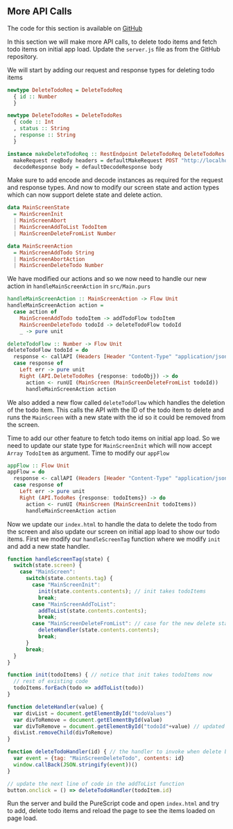 ## More API Calls

The code for this section is available on [GitHub](https://github.com/iAmMrinal0/prestoByExample/releases/tag/v0.8)

In this section we will make more API calls, to delete todo items and fetch todo items on initial app load. Update the `server.js` file as from the GitHub repository.

We will start by adding our request and response types for deleting todo items

```haskell
newtype DeleteTodoReq = DeleteTodoReq
  { id :: Number
  }

newtype DeleteTodoRes = DeleteTodoRes
  { code :: Int
  , status :: String
  , response :: String
  }

instance makeDeleteTodoReq :: RestEndpoint DeleteTodoReq DeleteTodoRes where
  makeRequest reqBody headers = defaultMakeRequest POST "http://localhost:3000/delete" headers reqBody
  decodeResponse body = defaultDecodeResponse body
```

Make sure to add encode and decode instances as required for the request and response types. And now to modify our screen state and action types which can now support delete state and delete action.

```haskell
data MainScreenState
  = MainScreenInit
  | MainScreenAbort
  | MainScreenAddToList TodoItem
  | MainScreenDeleteFromList Number

data MainScreenAction
  = MainScreenAddTodo String
  | MainScreenAbortAction
  | MainScreenDeleteTodo Number
```

We have modified our actions and so we now need to handle our new action in `handleMainScreenAction` in `src/Main.purs`

```haskell
handleMainScreenAction :: MainScreenAction -> Flow Unit
handleMainScreenAction action =
  case action of
    MainScreenAddTodo todoItem -> addTodoFlow todoItem
    MainScreenDeleteTodo todoId -> deleteTodoFlow todoId
    _ -> pure unit

deleteTodoFlow :: Number -> Flow Unit
deleteTodoFlow todoId = do
  response <- callAPI (Headers [Header "Content-Type" "application/json"]) (API.DeleteTodoReq {id: todoId})
  case response of
    Left err -> pure unit
    Right (API.DeleteTodoRes {response: todoObj}) -> do
      action <- runUI (MainScreen (MainScreenDeleteFromList todoId))
      handleMainScreenAction action
```

We also added a new flow called `deleteTodoFlow` which handles the deletion of the todo item. This calls the API with the ID of the todo item to delete and runs the `MainScreen` with a new state with the id so it could be removed from the screen.

Time to add our other feature to fetch todo items on initial app load. So we need to update our state type for `MainScreenInit` which will now accept `Array TodoItem` as argument. Time to modify our `appFlow`

```haskell
appFlow :: Flow Unit
appFlow = do
  response <- callAPI (Headers [Header "Content-Type" "application/json"]) API.TodoReq
  case response of
    Left err -> pure unit
    Right (API.TodoRes {response: todoItems}) -> do
      action <- runUI (MainScreen (MainScreenInit todoItems))
      handleMainScreenAction action
```

Now we update our `index.html` to handle the data to delete the todo from the screen and also update our screen on initial app load to show our todo items. First we modify our `handleScreenTag` function where we modify `init` and add a new state handler.

```js
function handleScreenTag(state) {
  switch(state.screen) {
    case "MainScreen":
      switch(state.contents.tag) {
        case "MainScreenInit":
          init(state.contents.contents); // init takes todoItems
          break;
        case "MainScreenAddToList":
          addToList(state.contents.contents);
          break;
        case "MainScreenDeleteFromList": // case for the new delete state
          deleteHandler(state.contents.contents);
          break;
      }
      break;
  }
}

function init(todoItems) { // notice that init takes todoItems now
  // rest of existing code
  todoItems.forEach(todo => addToList(todo))
}

function deleteHandler(value) {
  var divList = document.getElementById("todoValues")
  var divToRemove = document.getElementById(value)
  var divToRemove = document.getElementById("todoId"+value) // updated this 
  divList.removeChild(divToRemove)
}

function deleteTodoHandler(id) { // the handler to invoke when delete button is clicked
  var event = {tag: "MainScreenDeleteTodo", contents: id}
  window.callBack(JSON.stringify(event))()
}

// update the next line of code in the addToList function
button.onclick = () => deleteTodoHandler(todoItem.id)
```

Run the server and build the PureScript code and open `index.html` and try to add, delete todo items and reload the page to see the items loaded on page load.

